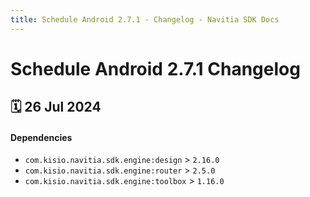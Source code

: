 ```yaml
---
title: Schedule Android 2.7.1 - Changelog - Navitia SDK Docs
---
```


# Schedule Android 2.7.1 Changelog

<h2>🗓 26 Jul 2024</h2>

#### Dependencies
- `com.kisio.navitia.sdk.engine:design` > `2.16.0`
- `com.kisio.navitia.sdk.engine:router` > `2.5.0`
- `com.kisio.navitia.sdk.engine:toolbox` > `1.16.0`
